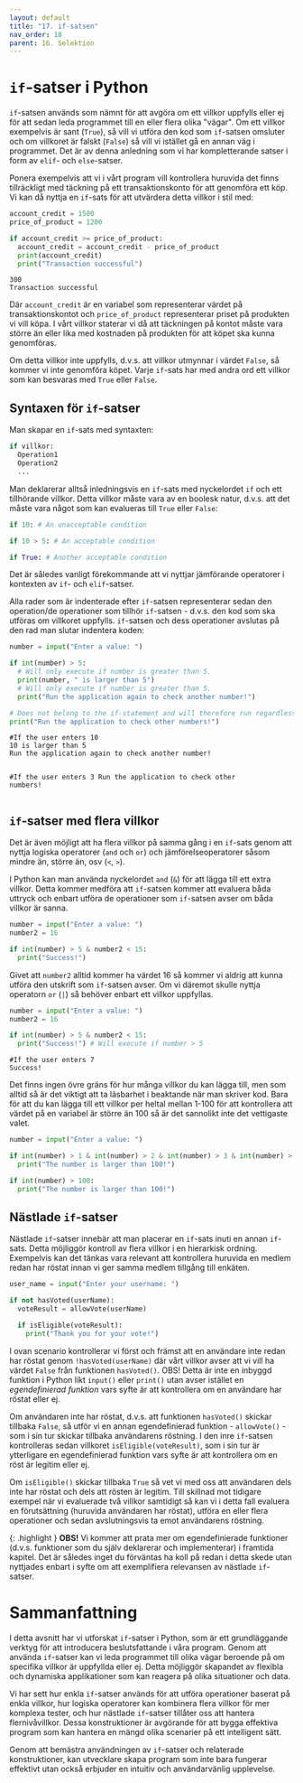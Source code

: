 ```yaml
---
layout: default
title: "17. if-satsen"
nav_order: 18
parent: 16. Selektion
---
```


# `if`-satser i Python
`if`-satsen används som nämnt för att avgöra om ett villkor uppfylls eller ej för att sedan leda programmet till en eller flera olika "vägar". Om ett villkor exempelvis är sant (`True`), så vill vi utföra den kod som `if`-satsen omsluter och om villkoret är falskt (`False`) så vill vi istället gå en annan väg i programmet. Det är av denna anledning som vi har kompletterande satser i form av `elif`- och `else`-satser.

Ponera exempelvis att vi i vårt program vill kontrollera huruvida det finns tillräckligt med täckning på ett transaktionskonto för att genomföra ett köp. Vi kan då nyttja en `if`-sats för att utvärdera detta villkor i stil med:
```python
account_credit = 1500
price_of_product = 1200

if account_credit >= price_of_product:
  account_credit = account_credit - price_of_product
  print(account_credit)
  print("Transaction successful")
```
<div class="code-example" markdown="1">
<pre><code>300
Transaction successful</code></pre>
</div>

Där `account_credit` är en variabel som representerar värdet på transaktionskontot och `price_of_product` representerar priset på produkten vi vill köpa. I vårt villkor staterar vi då att täckningen på kontot måste vara större än eller lika med kostnaden på produkten för att köpet ska kunna genomföras.

Om detta villkor inte uppfylls, d.v.s. att villkor utmynnar i värdet `False`, så kommer vi inte genomföra köpet. Varje `if`-sats har med andra ord ett villkor som kan besvaras med `True` eller `False`.

## Syntaxen för `if`-satser
Man skapar en `if`-sats med syntaxten:
```python
if villkor:
  Operation1
  Operation2
  ...
```

Man deklarerar alltså inledningsvis en `if`-sats med nyckelordet `if` och ett tillhörande villkor. Detta villkor måste vara av en boolesk natur, d.v.s. att det måste vara något som kan evalueras till `True` eller `False`:
```python
if 10: # An unacceptable condition

if 10 > 5: # An acceptable condition

if True: # Another acceptable condition
```
Det är således vanligt förekommande att vi nyttjar jämförande operatorer i kontexten av `if`- och `elif`-satser.

Alla rader som är indenterade efter `if`-satsen representerar sedan den operation/de operationer som tillhör `if`-satsen - d.v.s. den kod som ska utföras om villkoret uppfylls. `if`-satsen och dess operationer avslutas på den rad man slutar indentera koden:
```python
number = input("Enter a value: ")

if int(number) > 5:
  # Will only execute if number is greater than 5.
  print(number, " is larger than 5") 
  # Will only execute if number is greater than 5.
  print("Run the application again to check another number!") 

# Does not belong to the if-statement and will therefore run regardless of whether the if-statement evaluates to True or False.
print("Run the application to check other numbers!") 
```
<div class="code-example" markdown="1">
<pre><code>#If the user enters 10
10 is larger than 5
Run the application again to check another number!

#If the user enters 3
Run the application to check other numbers!</code></pre>
</div>

## `if`-satser med flera villkor
Det är även möjligt att ha flera villkor på samma gång i en `if`-sats genom att nyttja logiska operatorer (`and` och `or`) och jämförelseoperatorer såsom mindre än, större än, osv (`<`, `>`). 

I Python kan man använda nyckelordet `and` (`&`) för att lägga till ett extra villkor. Detta kommer medföra att `if`-satsen kommer att evaluera båda uttryck och enbart utföra de operationer som `if`-satsen avser om båda villkor är sanna.
```python
number = input("Enter a value: ")
number2 = 16

if int(number) > 5 & number2 < 15:
  print("Success!")
```

Givet att `number2` alltid kommer ha värdet 16 så kommer vi aldrig att kunna utföra den utskrift som `if`-satsen avser. Om vi däremot skulle nyttja operatorn `or` (`|`) så behöver enbart ett villkor uppfyllas.
```python
number = input("Enter a value: ")
number2 = 16

if int(number) > 5 & number2 < 15:
  print("Success!") # Will execute if number > 5
```
<div class="code-example" markdown="1">
<pre><code>#If the user enters 7
Success!</code></pre>
</div>

Det finns ingen övre gräns för hur många villkor du kan lägga till, men som alltid så är det viktigt att ta läsbarhet i beaktande när man skriver kod. Bara för att du kan lägga till ett villkor per heltal mellan 1-100 för att kontrollera att värdet på en variabel är större än 100 så är det sannolikt inte det vettigaste valet.
```python
number = input("Enter a value: ")

if int(number) > 1 & int(number) > 2 & int(number) > 3 & int(number) > 4 & ...:
  print("The number is larger than 100!")

if int(number) > 100:
  print("The number is larger than 100!")
```

## Nästlade `if`-satser
Nästlade `if`-satser innebär att man placerar en `if`-sats inuti en annan `if`-sats. Detta möjliggör kontroll av flera villkor i en hierarkisk ordning. Exempelvis kan det tänkas vara relevant att kontrollera huruvida en medlem redan har röstat innan vi ger samma medlem tillgång till enkäten.
```python
user_name = input("Enter your username: ")

if not hasVoted(userName):
  voteResult = allowVote(userName)

  if isEligible(voteResult):
    print("Thank you for your vote!")
```
I ovan scenario kontrollerar vi först och främst att en användare inte redan har röstat genom `!hasVoted(userName)` där vårt villkor avser att vi vill ha värdet `False` från funktionen `hasVoted()`. OBS! Detta är inte en inbyggd funktion i Python likt `input()` eller `print()` utan avser istället en _egendefinierad funktion_ vars syfte är att kontrollera om en användare har röstat eller ej.

Om användaren inte har röstat, d.v.s. att funktionen `hasVoted()` skickar tillbaka `False`, så utför vi en annan egendefinierad funktion - `allowVote()` - som i sin tur skickar tillbaka användarens röstning. I den inre `if`-satsen kontrolleras sedan villkoret `isEligible(voteResult)`, som i sin tur är ytterligare en egendefinierad funktion vars syfte är att kontrollera om en röst är legitim eller ej.

Om `isEligible()` skickar tillbaka `True` så vet vi med oss att användaren dels inte har röstat och dels att rösten är legitim. Till skillnad mot tidigare exempel när vi evaluerade två villkor samtidigt så kan vi i detta fall evaluera en förutsättning (huruvida användaren har röstat), utföra en eller flera operationer och sedan avslutningsvis ta emot användarens röstning.

{: .highlight }
**OBS!** Vi kommer att prata mer om egendefinierade funktioner (d.v.s. funktioner som du själv deklarerar och implementerar) i framtida kapitel. Det är således inget du förväntas ha koll på redan i detta skede utan nyttjades enbart i syfte om att exemplifiera relevansen av nästlade `if`-satser.

# Sammanfattning
I detta avsnitt har vi utforskat `if`-satser i Python, som är ett grundläggande verktyg för att introducera beslutsfattande i våra program. Genom att använda `if`-satser kan vi leda programmet till olika vägar beroende på om specifika villkor är uppfyllda eller ej. Detta möjliggör skapandet av flexibla och dynamiska applikationer som kan reagera på olika situationer och data.

Vi har sett hur enkla `if`-satser används för att utföra operationer baserat på enkla villkor, hur logiska operatorer kan kombinera flera villkor för mer komplexa tester, och hur nästlade `if`-satser tillåter oss att hantera flernivåvillkor. Dessa konstruktioner är avgörande för att bygga effektiva program som kan hantera en mängd olika scenarier på ett intelligent sätt.

Genom att bemästra användningen av `if`-satser och relaterade konstruktioner, kan utvecklare skapa program som inte bara fungerar effektivt utan också erbjuder en intuitiv och användarvänlig upplevelse.